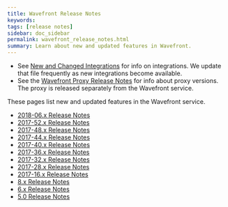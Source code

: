 ```yaml
---
title: Wavefront Release Notes
keywords:
tags: [release notes]
sidebar: doc_sidebar
permalink: wavefront_release_notes.html
summary: Learn about new and updated features in Wavefront.
---
```

* See [New and Changed Integrations](integrations_new_changed.html) for info on integrations. We update that file frequently as new integrations become available.
* See the [Wavefront Proxy Release Notes](proxies_versions.html) for info about proxy versions. The proxy is released separately from the Wavefront service.

These pages list new and updated features in the Wavefront service.
- [2018-06.x Release Notes](2018.06.x_release_notes.html)
- [2017-52.x Release Notes](2017_52.x_release_notes.html)
- [2017-48.x Release Notes](2017_48.x_release_notes.html)
- [2017-44.x Release Notes](2017_44.x_release_notes.html)
- [2017-40.x Release Notes](2017_40.x_release_notes.html)
- [2017-36.x Release Notes](2017_36.x_release_notes.html)
- [2017-32.x Release Notes](2017_32.x_release_notes.html)
- [2017-28.x Release Notes](2017_28.x_release_notes.html)
- [2017-16.x Release Notes](2017_16.x_release_notes.html)
- [8.x Release Notes](8x_release_notes.html)
- [6.x Release Notes](6x_release_notes.html)
- [5.0 Release Notes](50_release_notes.html)
